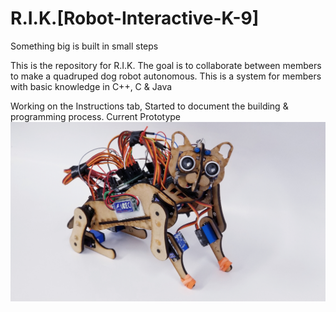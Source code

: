 # R.I.K.[Robot-Interactive-K-9]
Something big is built in small steps

This is the repository for R.I.K.
The goal is to collaborate between members to make a quadruped dog robot autonomous. 
This is a system for members with basic knowledge in C++, C & Java 

Working on the Instructions tab, Started to document the building & programming process.
Current Prototype
![alt text](https://github.com/abel09011/R.I.K.-Robot-Interactive-K-9/blob/master/RIK%20Final%20Design.png)
